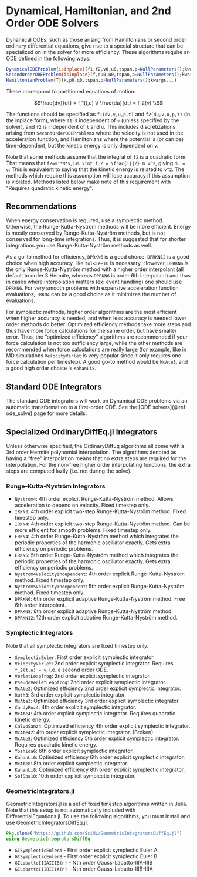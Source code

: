 # Dynamical, Hamiltonian, and 2nd Order ODE Solvers

Dynamical ODEs, such as those arising from Hamiltonians or second
order ordinary differential equations, give rise to a special structure
that can be specialized on in the solver for more efficiency.
These algorithms require an ODE defined in the following ways:

```julia
DynamicalODEProblem{isinplace}(f1,f2,v0,u0,tspan,p=NullParameters();kwargs...)
SecondOrderODEProblem{isinplace}(f,du0,u0,tspan,p=NullParameters();kwargs...)
HamiltonianProblem{T}(H,p0,q0,tspan,p=NullParameters();kwargs...)
```

These correspond to partitioned equations of motion:

```math
\frac{dv}{dt} = f_1(t,u) \\
\frac{du}{dt} = f_2(v) \\
```
The functions should be specified as `f1(dv,v,u,p,t)` and `f2(du,v,u,p,t)`
(in the inplace form), where `f1` is independent of `v` (unless
specified by the solver), and `f2` is independent of `t` and `u`. This includes
discretizations arising from `SecondOrderODEProblem`s where the velocity is not
used in the acceleration function, and Hamiltonians where the potential is
(or can be) time-dependent, but the kinetic energy is only dependent on `v`.

Note that some methods assume that the integral of `f2` is a quadratic form. That
means that `f2=v'*M*v`, i.e. ``\int f_2 = \frac{1}{2} m v^2``, giving `du = v`. This is
equivalent to saying that the kinetic energy is related to ``v^2``. The methods
which require this assumption will lose accuracy if this assumption is violated.
Methods listed below make note of this requirement with "Requires quadratic
kinetic energy".

## Recommendations

When energy conservation is required, use a symplectic method. Otherwise, the
Runge-Kutta-Nyström methods will be more efficient. Energy is mostly conserved
by Runge-Kutta-Nyström methods, but is not conserved for long-time integrations.
Thus, it is suggested that for shorter integrations you use Runge-Kutta-Nyström
methods as well.

As a go-to method for efficiency, `DPRKN6` is a good choice. `DPRKN12` is a good
choice when high accuracy, like `tol<1e-10` is necessary. However, `DPRKN6` is
the only Runge-Kutta-Nyström method with a higher order interpolant (all default
to order 3 Hermite, whereas `DPRKN6` is order 6th interpolant) and thus in cases
where interpolation matters (ex: event handling) one should use `DPRKN6`. For
very smooth problems with expensive acceleration function evaluations, `IRKN4`
can be a good choice as it minimizes the number of evaluations.

For symplectic methods, higher order algorithms are the most efficient when higher
accuracy is needed, and when less accuracy is needed lower order methods do better.
Optimized efficiency methods take more steps and thus have more force calculations
for the same order, but have smaller error. Thus, the “optimized efficiency”
algorithms are recommended if your force calculation is not too sufficiency large,
while the other methods are recommended when force calculations are really large
(for example, like in MD simulations `VelocityVerlet` is very popular since it only
requires one force calculation per timestep). A good go-to method would be `McAte5`,
and a good high order choice is `KahanLi8`.

## Standard ODE Integrators

The standard ODE integrators will work on Dynamical ODE problems via an automatic
transformation to a first-order ODE. See the [ODE solvers](@ref ode_solve)
page for more details.

## Specialized OrdinaryDiffEq.jl Integrators

Unless otherwise specified, the OrdinaryDiffEq algorithms all come with a
3rd order Hermite polynomial interpolation. The algorithms denoted as having a
“free” interpolation means that no extra steps are required for the
interpolation. For the non-free higher order interpolating functions, the extra
steps are computed lazily (i.e. not during the solve).

### Runge-Kutta-Nyström Integrators

- `Nystrom4`: 4th order explicit Runge-Kutta-Nyström method. Allows acceleration
  to depend on velocity. Fixed timestep only.
- `IRKN3`: 4th order explicit two-step Runge-Kutta-Nyström method. Fixed
  timestep only.
- `IRKN4`: 4th order explicit two-step Runge-Kutta-Nyström method. Can be more
  efficient for smooth problems. Fixed timestep only.
- `ERKN4`: 4th order Runge-Kutta-Nyström method which integrates the periodic
  properties of the harmonic oscillator exactly. Gets extra efficiency on periodic
  problems.
- `ERKN5`: 5th order Runge-Kutta-Nyström method which integrates the periodic
  properties of the harmonic oscillator exactly. Gets extra efficiency on periodic
  problems.
- `Nystrom4VelocityIndependent`: 4th order explicit Runge-Kutta-Nyström method.
  Fixed timestep only.
- `Nystrom5VelocityIndependent`: 5th order explicit Runge-Kutta-Nyström method.
  Fixed timestep only.
- `DPRKN6`: 6th order explicit adaptive Runge-Kutta-Nyström method. Free 6th
  order interpolant.
- `DPRKN8`: 8th order explicit adaptive Runge-Kutta-Nyström method.
- `DPRKN12`: 12th order explicit adaptive Runge-Kutta-Nyström method.

### Symplectic Integrators

Note that all symplectic integrators are fixed timestep only.

- `SymplecticEuler`: First order explicit symplectic integrator
- `VelocityVerlet`: 2nd order explicit symplectic integrator. Requires `f_2(t,u) = v`, i.e.
  a second order ODE.
- `VerletLeapfrog`: 2nd order explicit symplectic integrator.
- `PseudoVerletLeapfrog`: 2nd order explicit symplectic integrator.
- `McAte2`: Optimized efficiency 2nd order explicit symplectic integrator.
- `Ruth3`: 3rd order explicit symplectic integrator.
- `McAte3`: Optimized efficiency 3rd order explicit symplectic integrator.
- `CandyRoz4`: 4th order explicit symplectic integrator.
- `McAte4`: 4th order explicit symplectic integrator. Requires quadratic
  kinetic energy.
- `CalvoSanz4`: Optimized efficiency 4th order explicit symplectic integrator.
- `McAte42`: 4th order explicit symplectic integrator. (Broken)
- `McAte5`: Optimized efficiency 5th order explicit symplectic integrator.
  Requires quadratic kinetic energy.
- `Yoshida6`: 6th order explicit symplectic integrator.
- `KahanLi6`: Optimized efficiency 6th order explicit symplectic integrator.
- `McAte8`: 8th order explicit symplectic integrator.
- `KahanLi8`: Optimized efficiency 8th order explicit symplectic integrator.
- `SofSpa10`: 10th order explicit symplectic integrator.

### GeometricIntegrators.jl

GeometricIntegrators.jl is a set of fixed timestep algorithms written in Julia.
Note that this setup is not automatically included with DifferentialEquations.jl.
To use the following algorithms, you must install and use
GeometricIntegratorsDiffEq.jl:

```julia
Pkg.clone("https://github.com/SciML/GeometricIntegratorsDiffEq.jl")
using GeometricIntegratorsDiffEq
```

- `GISymplecticEulerA` - First order explicit symplectic Euler A
- `GISymplecticEulerB` - First order explicit symplectic Euler B
- `GILobattoIIIAIIIB(n)` - Nth order Gauss-Labatto-IIIA-IIIB
- `GILobattoIIIBIIIA(n)` - Nth order Gauss-Labatto-IIIB-IIIA
